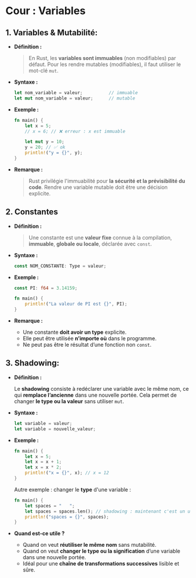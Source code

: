 # Cour : **Variables**

## 1. **Variables & Mutabilité:**

-   **Définition :**

    > En Rust, les **variables sont immuables** (non modifiables) par défaut. Pour les rendre mutables (modifiables), il faut utiliser le mot-clé `mut`.

-   **Syntaxe :**

    ```rust
    let nom_variable = valeur;          // immuable
    let mut nom_variable = valeur;      // mutable
    ```

-   **Exemple :**

    ```rust
    fn main() {
        let x = 5;
        // x = 6; // ❌ erreur : x est immuable

        let mut y = 10;
        y = 20; // ✅ ok
        println!("y = {}", y);
    }
    ```

-   **Remarque :**

    > Rust privilégie l'immuabilité pour **la sécurité et la prévisibilité du code**. Rendre une variable mutable doit être une décision explicite.

## 2. **Constantes**

-   **Définition :**

    > Une constante est une **valeur fixe** connue à la compilation, **immuable**, **globale ou locale**, déclarée avec `const`.

-   **Syntaxe :**

    ```rust
    const NOM_CONSTANTE: Type = valeur;
    ```

-   **Exemple :**

    ```rust
    const PI: f64 = 3.14159;

    fn main() {
        println!("La valeur de PI est {}", PI);
    }
    ```

-   **Remarque :**

    -   Une constante **doit avoir un type** explicite.
    -   Elle peut être utilisée **n’importe où** dans le programme.
    -   Ne peut pas être le résultat d’une fonction non `const`.

## 3. **Shadowing:**

-   **Définition :**

    Le **shadowing** consiste à redéclarer une variable avec le même nom, ce qui **remplace l’ancienne** dans une nouvelle portée. Cela permet de changer **le type ou la valeur** sans utiliser `mut`.

-   **Syntaxe :**

    ```rust
    let variable = valeur;
    let variable = nouvelle_valeur;
    ```

-   **Exemple :**

    ```rust
    fn main() {
        let x = 5;
        let x = x + 1;
        let x = x * 2;
        println!("x = {}", x); // x = 12
    }
    ```

    Autre exemple : changer le **type** d'une variable :

    ```rust
    fn main() {
        let spaces = "   ";
        let spaces = spaces.len(); // shadowing : maintenant c'est un usize
        println!("spaces = {}", spaces);
    }
    ```

-   **Quand est-ce utile ?**

    -   Quand on veut **réutiliser le même nom** sans mutabilité.
    -   Quand on veut **changer le type ou la signification** d’une variable dans une nouvelle portée.
    -   Idéal pour une **chaîne de transformations successives** lisible et sûre.
